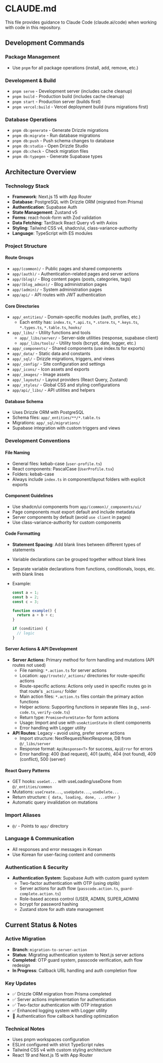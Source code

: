 # CLAUDE.md

This file provides guidance to Claude Code (claude.ai/code) when working with code in this repository.

## Development Commands

### Package Management

- Use `pnpm` for all package operations (install, add, remove, etc.)

### Development & Build

- `pnpm serve` - Development server (includes cache cleanup)
- `pnpm build` - Production build (includes cache cleanup)
- `pnpm start` - Production server (builds first)
- `pnpm vercel:build` - Vercel deployment build (runs migrations first)

### Database Operations

- `pnpm db:generate` - Generate Drizzle migrations
- `pnpm db:migrate` - Run database migrations
- `pnpm db:push` - Push schema changes to database
- `pnpm db:studio` - Open Drizzle Studio
- `pnpm db:check` - Check migration files
- `pnpm db:typegen` - Generate Supabase types

## Architecture Overview

### Technology Stack

- **Framework**: Next.js 15 with App Router
- **Database**: PostgreSQL with Drizzle ORM (migrated from Prisma)
- **Authentication**: Supabase Auth
- **State Management**: Zustand v5
- **Forms**: react-hook-form with Zod validation
- **Data Fetching**: TanStack React Query v5 with Axios
- **Styling**: Tailwind CSS v4, shadcn/ui, class-variance-authority
- **Language**: TypeScript with ES modules

### Project Structure

#### Route Groups

- `app/(common)/` - Public pages and shared components
- `app/(auth)/` - Authentication-related pages and server actions
- `app/(blog)/` - Blog content pages (posts, categories, tags)
- `app/(blog_admin)/` - Blog administration pages
- `app/(admin)/` - System administration pages
- `app/api/` - API routes with JWT authentication

#### Core Directories

- `app/_entities/` - Domain-specific modules (auth, profiles, etc.)
  - Each entity has: `index.ts`, `*.api.ts`, `*.store.ts`, `*.keys.ts`, `*.types.ts`, `*.table.ts`, `hooks/`
- `app/_libs/` - Utility functions and tools
  - `app/_libs/server/` - Server-side utilities (response, supabase client)
  - `app/_libs/tools/` - Utility tools (bcrypt, date, logger, etc.)
- `app/_components/` - Shared components (use index.ts for exports)
- `app/_data/` - Static data and constants
- `app/_sql/` - Drizzle migrations, triggers, and views
- `app/_config/` - Site configuration and settings
- `app/_icons/` - Icon assets and exports
- `app/_images/` - Image assets
- `app/_layouts/` - Layout providers (React Query, Zustand)
- `app/_styles/` - Global CSS and styling configurations
- `app/api/_libs/` - API utilities and helpers

#### Database Schema

- Uses Drizzle ORM with PostgreSQL
- Schema files: `app/_entities/**/*.table.ts`
- Migrations: `app/_sql/migrations/`
- Supabase integration with custom triggers and views

### Development Conventions

#### File Naming

- General files: kebab-case (`user-profile.ts`)
- React components: PascalCase (`UserProfile.tsx`)
- Folders: kebab-case
- Always include `index.ts` in component/layout folders with explicit exports

#### Component Guidelines

- Use shadcn/ui components from `app/(common)/_components/ui/`
- Page components must export default and include metadata
- Server components by default (avoid `use client` in pages)
- Use class-variance-authority for custom components

#### Code Formatting

- **Statement Spacing**: Add blank lines between different types of statements
- Variable declarations can be grouped together without blank lines
- Separate variable declarations from functions, conditionals, loops, etc. with blank lines
- Example:

  ```typescript
  const a = 1;
  const b = 2;
  const c = 3;

  function example() {
    return a + b + c;
  }

  if (condition) {
    // logic
  }
  ```

#### Server Actions & API Development

- **Server Actions**: Primary method for form handling and mutations (API routes not used)
  - File naming: `*.action.ts` for server actions
  - Location: `app/(route)/_actions/` directories for route-specific actions
  - Route-specific actions: Actions only used in specific routes go in that route's `_actions/` folder
  - Main action files: `*.action.ts` files contain the primary action functions
  - Helper actions: Supporting functions in separate files (e.g., `send-code.ts`, `verify-code.ts`)
  - Return type: `Promise<FormState>` for form actions
  - Usage: Import and use with `useActionState` in client components
  - Error handling with Logger utility
- **API Routes**: Legacy - avoid using, prefer server actions
  - Import structure: NextRequest/NextResponse, DB from `@/_libs/server`
  - Response format: `ApiResponse<T>` for success, `ApiError` for errors
  - Error handling: 400 (bad request), 401 (auth), 404 (not found), 409 (conflict), 500 (server)

#### React Query Patterns

- GET hooks: `useGet...` with useLoading/useDone from `@/_entities/common`
- Mutations: `useCreate...`, `useUpdate...`, `useDelete...`
- Return structure: `{ data, loading, done, ...other }`
- Automatic query invalidation on mutations

### Import Aliases

- `@/` - Points to `app/` directory

### Language & Communication

- All responses and error messages in Korean
- Use Korean for user-facing content and comments

### Authentication & Security

- **Authentication System**: Supabase Auth with custom guard system
  - Two-factor authentication with OTP (using otplib)
  - Server actions for auth flow (`passcode.action.ts`, `guard-complete.action.ts`)
  - Role-based access control (USER, ADMIN, SUPER_ADMIN)
  - bcrypt for password hashing
  - Zustand store for auth state management

## Current Status & Notes

### Active Migration
- **Branch**: `migration-to-server-action`
- **Status**: Migrating authentication system to Next.js server actions
- **Completed**: OTP guard system, passcode verification, auth flow redesign
- **In Progress**: Callback URL handling and auth completion flow

### Key Updates
- ✅ Drizzle ORM migration from Prisma completed
- ✅ Server actions implementation for authentication
- ✅ Two-factor authentication with OTP integration  
- ✅ Enhanced logging system with Logger utility
- 🔄 Authentication flow callback handling optimization

### Technical Notes
- Uses pnpm workspaces configuration
- ESLint configured with strict TypeScript rules
- Tailwind CSS v4 with custom styling architecture
- React 19 and Next.js 15 with App Router
